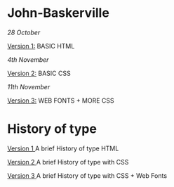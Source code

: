 # John-Baskerville

*28 October*

<a href="https://chrisdale99.github.io/John-baskerville/baskerville.html">Version 1:</a> BASIC HTML


*4th November*

<a href="https://chrisdale99.github.io/John-baskerville/baskerville2.html">Version 2:</a> BASIC CSS


*11th November*

<a href="https://chrisdale99.github.io/John-baskerville/baskerville3.html">Version 3:</a> WEB FONTS + MORE CSS



# History of type

<a href="https://chrisdale99.github.io/John-baskerville/history1.html"> Version 1 </a> A brief History of type HTML


<a href="https://chrisdale99.github.io/John-baskerville/history2.html"> Version 2 </a> A brief History of type with CSS


<a href="https://chrisdale99.github.io/John-baskerville/history3.html"> Version 3 </a> A brief History of type with CSS + Web Fonts



